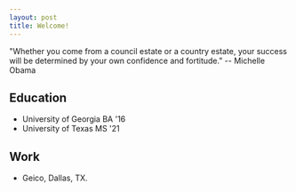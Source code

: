 ```yaml
---
layout: post
title: Welcome!
---
```

"Whether you come from a council estate or a country estate, your success will be determined by your own confidence and fortitude." -- Michelle Obama






## Education
* University of Georgia BA '16
* University of Texas MS '21

## Work
* Geico, Dallas, TX.


